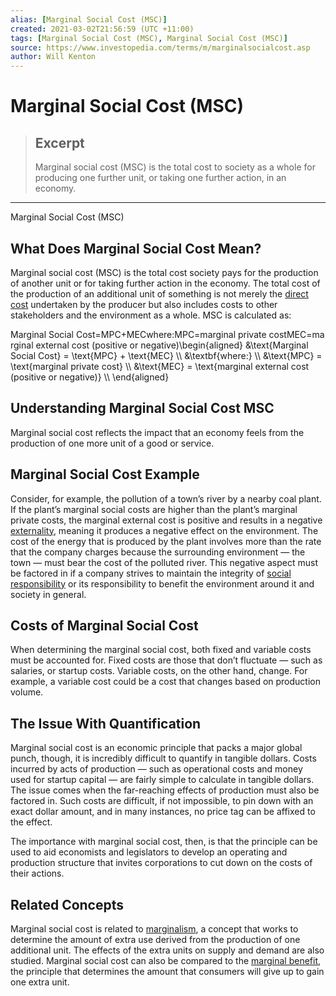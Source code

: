 ```yaml
---
alias: [Marginal Social Cost (MSC)]
created: 2021-03-02T21:56:59 (UTC +11:00)
tags: [Marginal Social Cost (MSC), Marginal Social Cost (MSC)]
source: https://www.investopedia.com/terms/m/marginalsocialcost.asp
author: Will Kenton
---
```


# Marginal Social Cost (MSC)

> ## Excerpt
> Marginal social cost (MSC) is the total cost to society as a whole for producing one further unit, or taking one further action, in an economy.

---

Marginal Social Cost (MSC)
## What Does Marginal Social Cost Mean?

Marginal social cost (MSC) is the total cost society pays for the production of another unit or for taking further action in the economy. The total cost of the production of an additional unit of something is not merely the [direct cost](https://www.investopedia.com/terms/d/directcost.asp) undertaken by the producer but also includes costs to other stakeholders and the environment as a whole. MSC is calculated as:

Marginal Social Cost\=MPC+MECwhere:MPC\=marginal private costMEC\=marginal external cost (positive or negative)\\begin{aligned} &\\text{Marginal Social Cost} = \\text{MPC} + \\text{MEC} \\\\ &\\textbf{where:} \\\\ &\\text{MPC} = \\text{marginal private cost} \\\\ &\\text{MEC} = \\text{marginal external cost (positive or negative)} \\\\ \\end{aligned}

## Understanding Marginal Social Cost MSC

Marginal social cost reflects the impact that an economy feels from the production of one more unit of a good or service.

## Marginal Social Cost Example

Consider, for example, the pollution of a town’s river by a nearby coal plant. If the plant’s marginal social costs are higher than the plant’s marginal private costs, the marginal external cost is positive and results in a negative [externality](https://www.investopedia.com/terms/e/externality.asp), meaning it produces a negative effect on the environment. The cost of the energy that is produced by the plant involves more than the rate that the company charges because the surrounding environment — the town — must bear the cost of the polluted river. This negative aspect must be factored in if a company strives to maintain the integrity of [social responsibility](https://www.investopedia.com/terms/s/socialresponsibility.asp) or its responsibility to benefit the environment around it and society in general.

## Costs of Marginal Social Cost

When determining the marginal social cost, both fixed and variable costs must be accounted for. Fixed costs are those that don’t fluctuate — such as salaries, or startup costs. Variable costs, on the other hand, change. For example, a variable cost could be a cost that changes based on production volume.

## The Issue With Quantification

Marginal social cost is an economic principle that packs a major global punch, though, it is incredibly difficult to quantify in tangible dollars. Costs incurred by acts of production — such as operational costs and money used for startup capital — are fairly simple to calculate in tangible dollars. The issue comes when the far-reaching effects of production must also be factored in. Such costs are difficult, if not impossible, to pin down with an exact dollar amount, and in many instances, no price tag can be affixed to the effect.

The importance with marginal social cost, then, is that the principle can be used to aid economists and legislators to develop an operating and production structure that invites corporations to cut down on the costs of their actions.

## Related Concepts

Marginal social cost is related to [marginalism](https://www.investopedia.com/terms/m/marginalism.asp), a concept that works to determine the amount of extra use derived from the production of one additional unit. The effects of the extra units on supply and demand are also studied. Marginal social cost can also be compared to the [marginal benefit](https://www.investopedia.com/terms/m/marginalbenefit.asp), the principle that determines the amount that consumers will give up to gain one extra unit.
